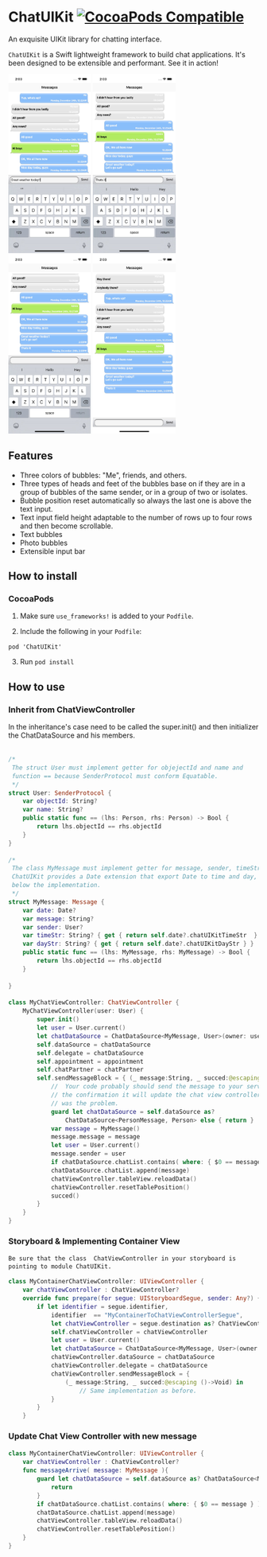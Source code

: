 # ChatUIKit [![CocoaPods Compatible](https://img.shields.io/cocoapods/v/ChatUIKit.svg)](https://img.shields.io/cocoapods/v/ChatUIKit.svg)

An exquisite UIKit library for chatting interface.

`ChatUIKit` is a Swift lightweight framework to build chat applications. It's been designed to be extensible and performant. See it in action!

<img src="https://github.com/ideastouch/ChatUIKit/blob/master/images/chat05.png" height="360dp"> <img src="https://github.com/ideastouch/ChatUIKit/blob/master/images/chat10.png" height="360dp"> <img src="https://github.com/ideastouch/ChatUIKit/blob/master/images/chat15.png" height="360dp"> <img src="https://github.com/ideastouch/ChatUIKit/blob/master/images/chat20.png" height="360dp">


## Features
- Three colors of bubbles: "Me", friends, and others.
- Three types of heads and feet of the bubbles base on if they are in a group of bubbles of the same sender, or in a group of two or isolates.
- Bubble position reset automatically so always the last one is above the text input.
- Text input field height adaptable to the number of rows up to four rows and then become scrollable.
- Text bubbles
- Photo bubbles
- Extensible input bar

## How to install
### CocoaPods

1. Make sure `use_frameworks!` is added to your `Podfile`.

2. Include the following in your `Podfile`:
  ```
  pod 'ChatUIKit'
  ```
3. Run `pod install`

## How to use
### Inherit from ChatViewController
In the inheritance's case need to be called the super.init() and then initializer the ChatDataSource and his members.
```Swift

/* 
 The struct User must implement getter for objejectId and name and 
 function == because SenderProtocol must conform Equatable.
 */
struct User: SenderProtocol {
    var objectId: String?
    var name: String?
    public static func == (lhs: Person, rhs: Person) -> Bool {
        return lhs.objectId == rhs.objectId
    }
}

/* 
 The class MyMessage must implement getter for message, sender, timeStr, and dayStr.
 ChatUIKit provides a Date extension that export Date to time and day, see
 below the implementation.
 */
struct MyMessage: Message {
    var date: Date?
    var message: String?
    var sender: User?
    var timeStr: String? { get { return self.date?.chatUIKitTimeStr  } }
    var dayStr: String? { get { return self.date?.chatUIKitDayStr } }    
    public static func == (lhs: MyMessage, rhs: MyMessage) -> Bool {
        return lhs.objectId == rhs.objectId
    }

}

class MyChatViewController: ChatViewController {
	MyChatViewController(user: User) {
		super.init()
		let user = User.current()
        let chatDataSource = ChatDataSource<MyMessage, User>(owner: user, otherName:"Admin")
		self.dataSource = chatDataSource
        self.delegate = chatDataSource
        self.appointment = appointment
        self.chatPartner = chatPartner
        self.sendMessageBlock = { (_ message:String, _ succed:@escaping ()->Void) in
        	//  Your code probably should send the message to your server and only when gets
        	// the confirmation it will update the chat view controller or notifying about what
        	// was the problem.
        	guard let chatDataSource = self.dataSource as?
        		ChatDataSource<PersonMessage, Person> else { return }
            var message = MyMessage()
            message.message = message
            let user = User.current()
            message.sender = user
            if chatDataSource.chatList.contains( where: { $0 == message } ) { return }
            chatDataSource.chatList.append(message)
            chatViewController.tableView.reloadData()
            chatViewController.resetTablePosition()
            succed()
		}
    }
}

```

### Storyboard & Implementing Container View

	Be sure that the class  ChatViewController in your storyboard is pointing to module ChatUIKit.

```Swift
class MyContainerChatViewController: UIViewController {
    var chatViewController : ChatViewController?
    override func prepare(for segue: UIStoryboardSegue, sender: Any?) {
        if let identifier = segue.identifier,
            identifier  == "MyContainerToChatViewControllerSegue",
            let chatViewController = segue.destination as? ChatViewController {
            self.chatViewController = chatViewController
            let user = User.current()
            let chatDataSource = ChatDataSource<MyMessage, User>(owner: user, otherName:"Admin")
            chatViewController.dataSource = chatDataSource
            chatViewController.delegate = chatDataSource
            chatViewController.sendMessageBlock = {
            	(_ message:String, _ succed:@escaping ()->Void) in
        			// Same implementation as before.
            }
        }
    }

```

### Update Chat View Controller with new message

```Swift
class MyContainerChatViewController: UIViewController {
    var chatViewController : ChatViewController?
	func messageArrive( message: MyMessage ){
        guard let chatDataSource = self.dataSource as? ChatDataSource<MyMessage, User> else {
        	return
        }
        if chatDataSource.chatList.contains( where: { $0 == message } ) { return }
        chatDataSource.chatList.append(message)
        chatViewController.tableView.reloadData()
        chatViewController.resetTablePosition()
	}
}
